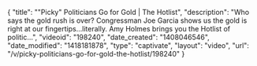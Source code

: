 {
    "title": "\"Picky\" Politicians Go for Gold | The Hotlist",
    "description": "Who says the gold rush is over? Congressman Joe Garcia shows us the gold is right at our fingertips...literally. Amy Holmes brings you the Hotlist of politic...",
    "videoid": "198240",
    "date_created": "1408046546",
    "date_modified": "1418181878",
    "type": "captivate",
    "layout": "video",
    "url": "\/v\/picky-politicians-go-for-gold-the-hotlist\/198240"
}